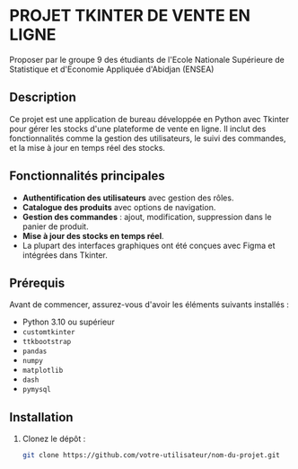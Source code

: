 # PROJET TKINTER DE VENTE EN LIGNE 
Proposer par le groupe 9 des étudiants de l'Ecole Nationale Supérieure de Statistique et d'Economie Appliquée d'Abidjan (ENSEA)

## Description
Ce projet est une application de bureau développée en Python avec Tkinter pour gérer les stocks d'une plateforme de vente en ligne. Il inclut des fonctionnalités comme la gestion des utilisateurs, le suivi des commandes, et la mise à jour en temps réel des stocks.

## Fonctionnalités principales
- **Authentification des utilisateurs** avec gestion des rôles.
- **Catalogue des produits** avec options de navigation.
- **Gestion des commandes** : ajout, modification, suppression dans le panier de produit.
- **Mise à jour des stocks en temps réel**.
- La plupart des interfaces graphiques ont été conçues avec Figma et intégrées dans Tkinter.

## Prérequis
Avant de commencer, assurez-vous d'avoir les éléments suivants installés :
- Python 3.10 ou supérieur
- `customtkinter`
- `ttkbootstrap`
- `pandas`
- `numpy`
- `matplotlib`
- `dash`
- `pymysql`
## Installation
1. Clonez le dépôt :
   ```bash
   git clone https://github.com/votre-utilisateur/nom-du-projet.git
